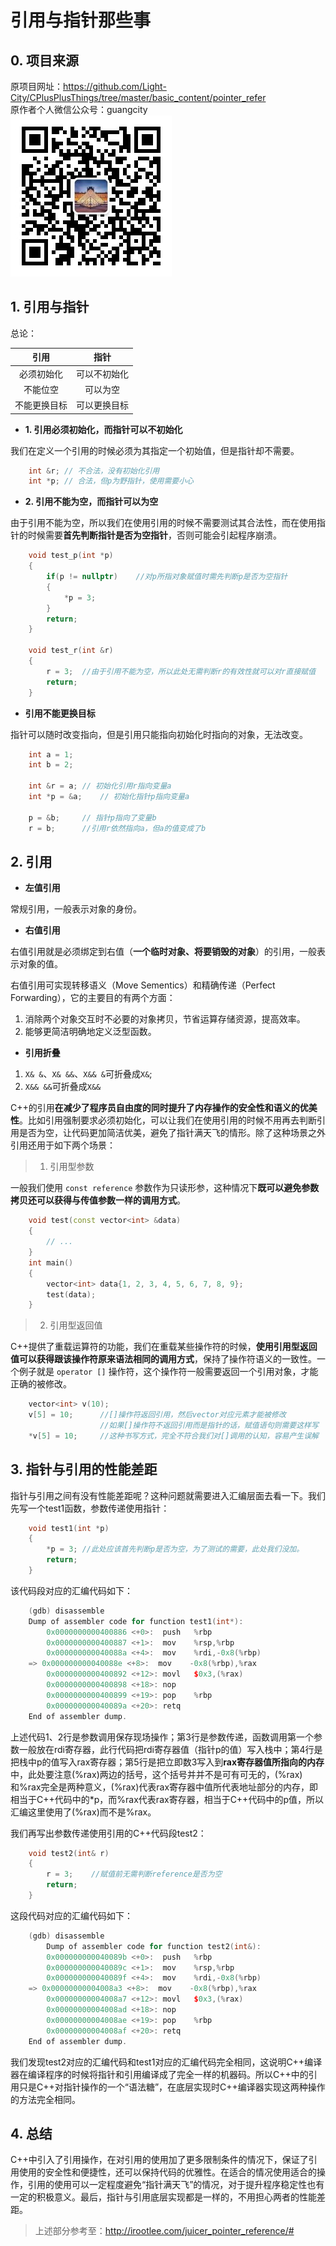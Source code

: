 # 引用与指针那些事

## 0. 项目来源

原项目网址：<https://github.com/Light-City/CPlusPlusThings/tree/master/basic_content/pointer_refer>  
原作者个人微信公众号：guangcity  
![guangcity](https://github.com/Vuean/CPlusPlusThings/blob/master/basic_content/8.%20vptr_vtable/img/wechat.jpg)

## 1. 引用与指针

总论：

| **引用**|**指针**|
|:-------:|:-------:|
|必须初始化|可以不初始化|
|不能位空|可以为空|
|不能更换目标|可以更换目标|

- **1. 引用必须初始化，而指针可以不初始化**

我们在定义一个引用的时候必须为其指定一个初始值，但是指针却不需要。

```C++
    int &r; // 不合法，没有初始化引用
    int *p; // 合法，但p为野指针，使用需要小心
```

- **2. 引用不能为空，而指针可以为空**

由于引用不能为空，所以我们在使用引用的时候不需要测试其合法性，而在使用指针的时候需要**首先判断指针是否为空指针**，否则可能会引起程序崩溃。

```C++
    void test_p(int *p)
    {
        if(p != nullptr)    //对p所指对象赋值时需先判断p是否为空指针
        {
            *p = 3;
        }
        return;
    }

    void test_r(int &r)
    {
        r = 3;  //由于引用不能为空，所以此处无需判断r的有效性就可以对r直接赋值
        return;
    }
```

- **引用不能更换目标**

指针可以随时改变指向，但是引用只能指向初始化时指向的对象，无法改变。

```C++
    int a = 1;
    int b = 2;

    int &r = a; // 初始化引用r指向变量a
    int *p = &a;    // 初始化指针p指向变量a

    p = &b;     // 指针p指向了变量b
    r = b;      //引用r依然指向a，但a的值变成了b
```

## 2. 引用

- **左值引用**

常规引用，一般表示对象的身份。

- **右值引用**

右值引用就是必须绑定到右值（**一个临时对象、将要销毁的对象**）的引用，一般表示对象的值。

右值引用可实现转移语义（Move Sementics）和精确传递（Perfect Forwarding），它的主要目的有两个方面：

1. 消除两个对象交互时不必要的对象拷贝，节省运算存储资源，提高效率。  
2. 能够更简洁明确地定义泛型函数。

- **引用折叠**

1. `X& &`、`X& &&`、`X&& &`可折叠成`X&`;
2. `X&& &&`可折叠成`X&&`

C++的引用**在减少了程序员自由度的同时提升了内存操作的安全性和语义的优美性**。比如引用强制要求必须初始化，可以让我们在使用引用的时候不用再去判断引用是否为空，让代码更加简洁优美，避免了指针满天飞的情形。除了这种场景之外引用还用于如下两个场景：

> 1. 引用型参数

一般我们使用 `const reference` 参数作为只读形参，这种情况下**既可以避免参数拷贝还可以获得与传值参数一样的调用方式**。

```C++
    void test(const vector<int> &data)
    {
        // ...
    }
    int main()
    {
        vector<int> data{1, 2, 3, 4, 5, 6, 7, 8, 9};
        test(data);
    }
```

> 2. 引用型返回值

C++提供了重载运算符的功能，我们在重载某些操作符的时候，**使用引用型返回值可以获得跟该操作符原来语法相同的调用方式**，保持了操作符语义的一致性。一个例子就是 `operator []` 操作符，这个操作符一般需要返回一个引用对象，才能正确的被修改。

```C++
    vector<int> v(10);
    v[5] = 10;      //[]操作符返回引用，然后vector对应元素才能被修改
                    //如果[]操作符不返回引用而是指针的话，赋值语句则需要这样写
    *v[5] = 10;     //这种书写方式，完全不符合我们对[]调用的认知，容易产生误解
```

## 3. 指针与引用的性能差距

指针与引用之间有没有性能差距呢？这种问题就需要进入汇编层面去看一下。我们先写一个test1函数，参数传递使用指针：

```C++
    void test1(int *p)
    {
        *p = 3; //此处应该首先判断p是否为空，为了测试的需要，此处我们没加。
        return;
    }
```

该代码段对应的汇编代码如下：

```C++
    (gdb) disassemble
    Dump of assembler code for function test1(int*):
        0x0000000000400886 <+0>:  push   %rbp
        0x0000000000400887 <+1>:  mov    %rsp,%rbp
        0x000000000040088a <+4>:  mov    %rdi,-0x8(%rbp)
    => 0x000000000040088e <+8>:  mov    -0x8(%rbp),%rax
        0x0000000000400892 <+12>: movl   $0x3,(%rax)
        0x0000000000400898 <+18>: nop
        0x0000000000400899 <+19>: pop    %rbp
        0x000000000040089a <+20>: retq
    End of assembler dump.
```

上述代码1、2行是参数调用保存现场操作；第3行是参数传递，函数调用第一个参数一般放在rdi寄存器，此行代码把rdi寄存器值（指针p的值）写入栈中；第4行是把栈中p的值写入rax寄存器；第5行是把立即数3写入到**rax寄存器值所指向的内存**中，此处要注意(%rax)两边的括号，这个括号并并不是可有可无的，(%rax)和%rax完全是两种意义，(%rax)代表rax寄存器中值所代表地址部分的内存，即相当于C++代码中的*p，而%rax代表rax寄存器，相当于C++代码中的p值，所以汇编这里使用了(%rax)而不是%rax。

我们再写出参数传递使用引用的C++代码段test2：

```C++
    void test2(int& r)
    {
        r = 3;    //赋值前无需判断reference是否为空
        return;
    }
```

这段代码对应的汇编代码如下：

```C++
    (gdb) disassemble
        Dump of assembler code for function test2(int&):
        0x000000000040089b <+0>:  push   %rbp
        0x000000000040089c <+1>:  mov    %rsp,%rbp
        0x000000000040089f <+4>:  mov    %rdi,-0x8(%rbp)
    => 0x00000000004008a3 <+8>:  mov    -0x8(%rbp),%rax
        0x00000000004008a7 <+12>: movl   $0x3,(%rax)
        0x00000000004008ad <+18>: nop
        0x00000000004008ae <+19>: pop    %rbp
        0x00000000004008af <+20>: retq
    End of assembler dump.
```

我们发现test2对应的汇编代码和test1对应的汇编代码完全相同，这说明C++编译器在编译程序的时候将指针和引用编译成了完全一样的机器码。所以C++中的引用只是C++对指针操作的一个“语法糖”，在底层实现时C++编译器实现这两种操作的方法完全相同。

## 4. 总结

C++中引入了引用操作，在对引用的使用加了更多限制条件的情况下，保证了引用使用的安全性和便捷性，还可以保持代码的优雅性。在适合的情况使用适合的操作，引用的使用可以一定程度避免“指针满天飞”的情况，对于提升程序稳定性也有一定的积极意义。最后，指针与引用底层实现都是一样的，不用担心两者的性能差距。

> 上述部分参考至：<http://irootlee.com/juicer_pointer_reference/#>
